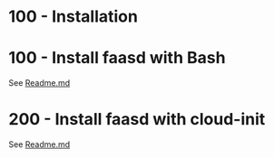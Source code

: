 # 100 - Installation

# 100 - Install faasd with Bash
See [Readme.md](./100/README.md)

# 200 - Install faasd with cloud-init
See [Readme.md](./200/README.md)
